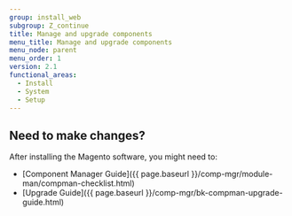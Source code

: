 ```yaml
---
group: install_web
subgroup: Z_continue
title: Manage and upgrade components
menu_title: Manage and upgrade components
menu_node: parent
menu_order: 1
version: 2.1
functional_areas:
  - Install
  - System
  - Setup
---
```


## Need to make changes?

After installing the Magento software, you might need to:

*	[Component Manager Guide]({{ page.baseurl }}/comp-mgr/module-man/compman-checklist.html)
*	[Upgrade Guide]({{ page.baseurl }}/comp-mgr/bk-compman-upgrade-guide.html)
